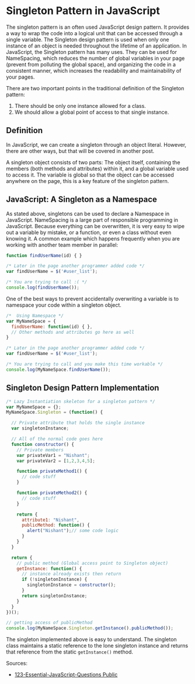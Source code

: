 # Singleton Pattern in JavaScript
The singleton pattern is an often used JavaScript design pattern. It provides a way to wrap the code into a logical unit 
that can be accessed through a single variable. The Singleton design pattern is used when only one instance of an object 
is needed throughout the lifetime of an application. In JavaScript, the Singleton pattern has many uses. They can be 
used for NameSpacing, which reduces the number of global variables in your page (prevent from polluting the global
space), and organizing the code in a consistent manner, which increases the readability and maintainability of your 
pages.

There are two important points in the traditional definition of the Singleton pattern:
1. There should be only one instance allowed for a class.
2. We should allow a global point of access to that single instance.

## Definition
In JavaScript, we can create a singleton through an object literal. However, there are other ways, but that will be
covered in another post.

A singleton object consists of two parts: The object itself, containing the members (both methods and attributes) within 
it, and a global variable used to access it. The variable is global so that the object can be accessed anywhere on the 
page, this is a key feature of the singleton pattern.

## JavaScript: A Singleton as a Namespace
As stated above, singletons can be used to declare a Namespace in JavaScript. NameSpacing is a large part of responsible 
programming in JavaScript. Because everything can be overwritten, it is very easy to wipe out a variable by mistake, or
a function, or even a class without even knowing it. A common example which happens frequently when you are working with
another team member in parallel:

```javascript
function findUserName(id) { }

/* Later in the page another programmer added code */
var findUserName = $('#user_list');

/* You are trying to call :( */
console.log(findUserName());
```

One of the best ways to prevent accidentally overwriting a variable is to namespace your code within a singleton object.

```javascript
/*  Using Namespace */
var MyNameSpace = {
  findUserName: function(id) { },
  // Other methods and attributes go here as well
}

/* Later in the page another programmer added code */
var findUserName = $('#user_list');

/* You are trying to call and you make this time workable */
console.log(MyNameSpace.findUserName());
```

## Singleton Design Pattern Implementation
```js
/* Lazy Instantiation skeleton for a singleton pattern */
var MyNameSpace = {};
MyNameSpace.Singleton = (function() {

  // Private attribute that holds the single instance
  var singletonInstance;  

  // All of the normal code goes here
  function constructor() {
    // Private members
    var privateVar1 = "Nishant";
    var privateVar2 = [1,2,3,4,5];

    function privateMethod1() {
      // code stuff
    }

    function privateMethod2() {
      // code stuff
    }

    return {
      attribute1: "Nishant",
      publicMethod: function() {
        alert("Nishant");// some code logic
      }
    }
  }

  return {
    // public method (Global access point to Singleton object)
    getInstance: function() {
      // instance already exists then return  
      if (!singletonInstance) {
        singletonInstance = constructor();
      }
      return singletonInstance;           
    }           
  }
})();   

// getting access of publicMethod
console.log(MyNameSpace.Singleton.getInstance().publicMethod());
```

The singleton implemented above is easy to understand. The singleton class maintains a static reference to the lone 
singleton instance and returns that reference from the static `getInstance()` method.

Sources:
* [123-Essential-JavaScript-Questions Public](https://github.com/ganqqwerty/123-Essential-JavaScript-Interview-Questions)